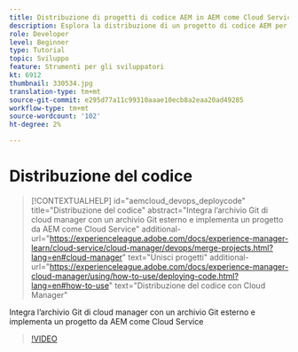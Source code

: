 ```yaml
---
title: Distribuzione di progetti di codice AEM in AEM come Cloud Service
description: Esplora la distribuzione di un progetto di codice AEM per AEM come Cloud Service utilizzando Cloud Manager.
role: Developer
level: Beginner
type: Tutorial
topic: Sviluppo
feature: Strumenti per gli sviluppatori
kt: 6912
thumbnail: 330534.jpg
translation-type: tm+mt
source-git-commit: e295d77a11c99310aaae10ecb8a2eaa20ad49285
workflow-type: tm+mt
source-wordcount: '102'
ht-degree: 2%

---
```



# Distribuzione del codice

>[!CONTEXTUALHELP]
>id="aemcloud_devops_deploycode"
>title="Distribuzione del codice"
>abstract="Integra l’archivio Git di cloud manager con un archivio Git esterno e implementa un progetto da AEM come Cloud Service"
>additional-url="https://experienceleague.adobe.com/docs/experience-manager-learn/cloud-service/cloud-manager/devops/merge-projects.html?lang=en#cloud-manager" text="Unisci progetti"
>additional-url="https://experienceleague.adobe.com/docs/experience-manager-cloud-manager/using/how-to-use/deploying-code.html?lang=en#how-to-use" text="Distribuzione del codice con Cloud Manager"

Integra l’archivio Git di cloud manager con un archivio Git esterno e implementa un progetto da AEM come Cloud Service

>[!VIDEO](https://video.tv.adobe.com/v/330534/?quality=12&learn=on)
